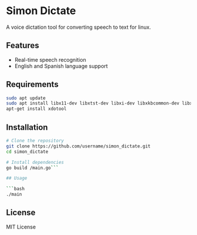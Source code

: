 # Simon Dictate

A voice dictation tool for converting speech to text for linux.

## Features

- Real-time speech recognition
- English and Spanish language support

## Requirements

```bash
sudo apt update
sudo apt install libx11-dev libxtst-dev libxi-dev libxkbcommon-dev libxinerama-dev
apt-get install xdotool
```

## Installation

```bash
# Clone the repository
git clone https://github.com/username/simon_dictate.git
cd simon_dictate

# Install dependencies
go build /main.go```

## Usage

```bash
./main
```

## License

MIT License